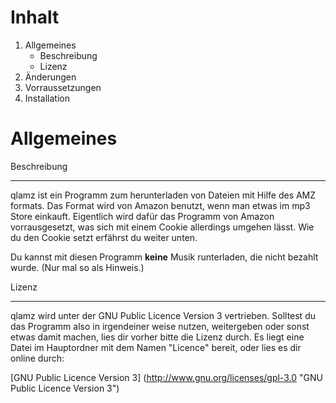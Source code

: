 Inhalt
====================================================================================================

1. Allgemeines
    * Beschreibung
    * Lizenz
2. Änderungen
3. Vorraussetzungen
4. Installation


Allgemeines
====================================================================================================

Beschreibung
____________________________________________________________________________________________________

qlamz ist ein Programm zum herunterladen von Dateien mit Hilfe des AMZ formats. Das Format wird von
Amazon benutzt, wenn man etwas im mp3 Store einkauft. Eigentlich wird dafür das Programm von
Amazon vorrausgesetzt, was sich mit einem Cookie allerdings umgehen lässt. Wie du den Cookie setzt
erfährst du weiter unten.

Du kannst mit diesen Programm **keine** Musik runterladen, die nicht bezahlt wurde. (Nur mal so als
Hinweis.)

Lizenz
____________________________________________________________________________________________________

qlamz wird unter der GNU Public Licence Version 3 vertrieben. Solltest du das Programm also in
irgendeiner weise nutzen, weitergeben oder sonst etwas damit machen, lies dir vorher bitte die
Lizenz durch. Es liegt eine Datei im Hauptordner mit dem Namen "Licence" bereit, oder lies es dir
online durch:

[GNU Public Licence Version 3] (http://www.gnu.org/licenses/gpl-3.0 "GNU Public Licence Version 3")
